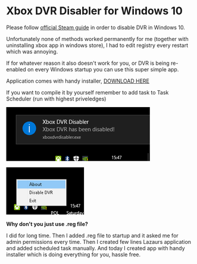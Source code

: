 # Xbox DVR Disabler for Windows 10

Please follow [official Steam guide](https://support.steampowered.com/kb_article.php?ref=6239-DZCB-8600) in order to disable DVR in Windows 10. 

Unfortunately none of methods worked permanently for me (together with uninstalling xbox app in windows store), I had to edit registry every restart which was annoying.

If for whatever reason it also doesn't work for you, or DVR is being re-enabled on every Windows startup you can use this super simple app.

Application comes with handy installer, [DOWNLOAD HERE](https://github.com/exqstudio/XboxDvrDisabler/raw/master/dist/xboxdvrdisabler_setup.exe)

If you want to compile it by yourself remember to add task to Task Scheduler (run with highest priveledges)

![ScreenShot](screenshot.png)

![ScreenShot2](screenshot2.png)

**Why don't you just use .reg file?**

I did for long time. Then I added .reg file to startup and it asked me for admin permissions every time. Then I created few lines Lazaurs application and added scheduled task manually. And today I created app with handy installer which is doing everything for you, hassle free.